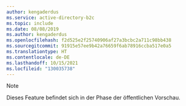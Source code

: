 ```yaml
---
author: kengaderdus
ms.service: active-directory-b2c
ms.topic: include
ms.date: 08/08/2019
ms.author: kengaderdus
ms.openlocfilehash: f2d525e2f25740906af27a3bcbc2a711c98bb438
ms.sourcegitcommit: 91915e57ee9b42a76659f6ab78916ccba517e0a5
ms.translationtype: HT
ms.contentlocale: de-DE
ms.lasthandoff: 10/15/2021
ms.locfileid: "130035738"
---
```

> [!NOTE]
> Dieses Feature befindet sich in der Phase der öffentlichen Vorschau.